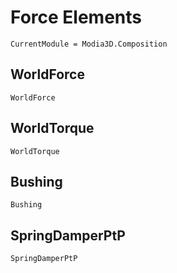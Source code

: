 # Force Elements

```@meta
CurrentModule = Modia3D.Composition
```

## WorldForce

```@docs
WorldForce
```


## WorldTorque

```@docs
WorldTorque
```


## Bushing

```@docs
Bushing
```


## SpringDamperPtP

```@docs
SpringDamperPtP
```
